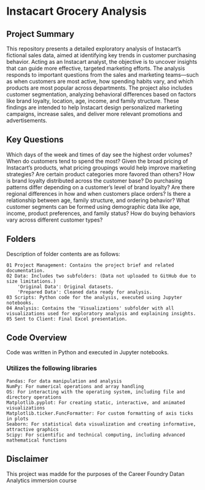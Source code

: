 # Instacart Grocery Analysis 

## Project Summary
This repository presents a detailed exploratory analysis of Instacart’s fictional sales data, aimed at identifying key trends in customer purchasing behavior. Acting as an Instacart analyst, the objective is to uncover insights that can guide more effective, targeted marketing efforts. The analysis responds to important questions from the sales and marketing teams—such as when customers are most active, how spending habits vary, and which products are most popular across departments. The project also includes customer segmentation, analyzing behavioral differences based on factors like brand loyalty, location, age, income, and family structure. These findings are intended to help Instacart design personalized marketing campaigns, increase sales, and deliver more relevant promotions and advertisements.

## Key Questions 
Which days of the week and times of day see the highest order volumes?
When do customers tend to spend the most?
Given the broad pricing of Instacart’s products, what pricing groupings would help improve marketing strategies?
Are certain product categories more favored than others?
How is brand loyalty distributed across the customer base?
Do purchasing patterns differ depending on a customer’s level of brand loyalty?
Are there regional differences in how and when customers place orders?
Is there a relationship between age, family structure, and ordering behavior?
What customer segments can be formed using demographic data like age, income, product preferences, and family status?
How do buying behaviors vary across different customer types?

## Folders
Description of folder contents are as follows:

    01 Project Management: Contains the project brief and related documentation.
    02 Data: Includes two subfolders: (Data not uploaded to GitHub due to size limitations.)
        'Original Data': Original datasets.
        'Prepared Data': Cleaned data ready for analysis.
    03 Scripts: Python code for the analysis, executed using Jupyter notebooks.
    04 Analysis: Contains the 'Visualizations' subfolder with all visualizations used for exploratory analysis and explaining insights.
    05 Sent to Client: Final Excel presentation.

## Code Overview
Code was written in Python and executed in Jupyter notebooks.
### Utilizes the following libraries

    Pandas: For data manipulation and analysis
    NumPy: For numerical operations and array handling
    OS: For interacting with the operating system, including file and directory operations
    Matplotlib.pyplot: For creating static, interactive, and animated visualizations
    Matplotlib.ticker.FuncFormatter: For custom formatting of axis ticks in plots
    Seaborn: For statistical data visualization and creating informative, attractive graphics
    Scipy: For scientific and technical computing, including advanced mathematical functions


## Disclaimer 
This project was madde for the purposes of the Career Foundry Datan Analytics immersion course 
